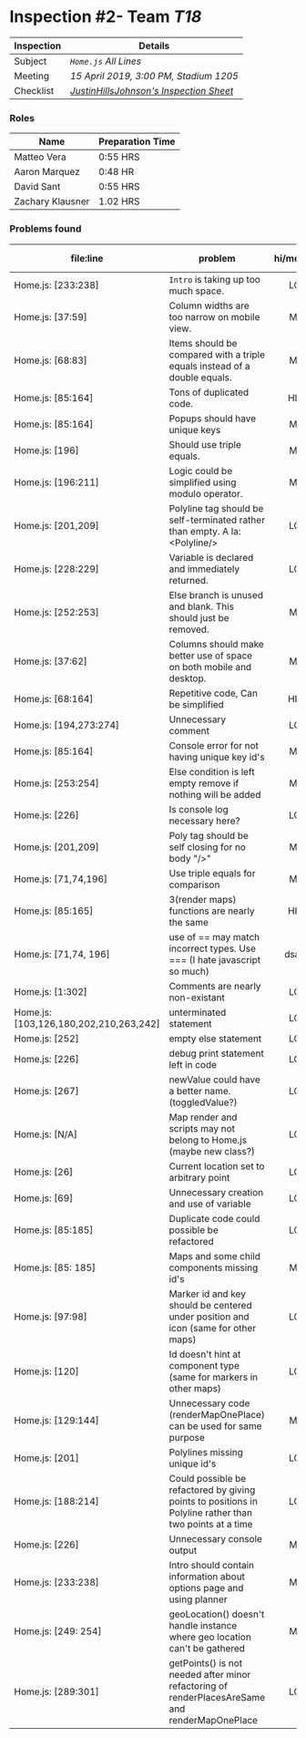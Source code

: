 # Inspection #2- Team *T18* 
 
| Inspection | Details |
| ----- | ----- |
| Subject | *`Home.js` All Lines* |
| Meeting | *15 April 2019, 3:00 PM, Stadium 1205* |
| Checklist | *[JustinHillsJohnson's Inspection Sheet](https://gist.github.com/justinhillsjohnson/5503121)* |

### Roles

| Name | Preparation Time |
| ---- | ---- |
| Matteo Vera | 0:55 HRS |
| Aaron Marquez | 0:48 HR |
| David Sant | 0:55 HRS|
| Zachary Klausner | 1.02 HRS |

### Problems found

| file:line | problem | hi/med/low | who found | github#  |
| --- | --- | :---: | :---: | --- |
| Home.js: [233:238]| `Intro` is taking up too much space. | LOW | mfvera | #281 |
| Home.js: [37:59]| Column widths are too narrow on mobile view. | MED | mfvera | #281 |
| Home.js: [68:83]| Items should be compared with a triple equals instead of a double equals. | MED | mfvera | #282 |
| Home.js: [85:164]| Tons of duplicated code. | HIGH | mfvera | #280 |
| Home.js: [85:164]| Popups should have unique keys | MED | mfvera | null |
| Home.js: [196]| Should use triple equals. | MED | mfvera | #282 |
| Home.js: [196:211]| Logic could be simplified using modulo operator. | MED | mfvera | #282 |
| Home.js: [201,209]| Polyline tag should be self-terminated rather than empty. A la: \<Polyline\/\> | LOW | mfvera | #282 |
| Home.js: [228:229]| Variable is declared and immediately returned. | LOW | mfvera | #282 |
| Home.js: [252:253]| Else branch is unused and blank. This should just be removed. | MED | mfvera | #282 |
| Home.js: [37:62] | Columns should make better use of space on both mobile and desktop. | MED | azmarque | #281 |
| Home.js: [68:164]  |  Repetitive code, Can be simplified | HIGH | azmarque | #280 |
| Home.js: [194,273:274] | Unnecessary comment | LOW | azmarque | #282 |
| Home.js: [85:164]  | Console error for not having unique key id's | MED | azmarque | null |
| Home.js: [253:254] | Else condition is left empty remove if nothing will be added | MED | azmarque | #282 |
| Home.js: [226]  | Is console log necessary here? | LOW | azmarque | #282 | 
| Home.js: [201,209]  | Poly tag should be self closing for no body "/>" | MED | azmarque | #282 |
| Home.js: [71,74,196]  | Use triple equals for comparison | MED | azmarque | #282 |
| Home.js: [85:165]| 3(render maps) functions are nearly the same  | HIGH | dsant8 | #280 |
| Home.js: [71,74, 196]| use of == may match incorrect types. Use === (I hate javascript so much) | dsant8 | #282 |
| Home.js: [1:302]| Comments are nearly non-existant  | LOW | dsant8 | null |
| Home.js: [103,126,180,202,210,263,242]| unterminated statement  | LOW  | dsant8 | #282 |
| Home.js: [252]| empty else statement  | LOW | dsant8 | #282 |
| Home.js: [226]| debug print statement left in code  | LOW | dsant8 | #282 |
| Home.js: [267]| newValue could have a better name. (toggledValue?)  | LOW | dsant8 | null |
| Home.js: [N/A]| Map render and scripts may not belong to Home.js (maybe new class?) | LOW | dsant8 | #280 |
| Home.js: [26] | Current location set to arbitrary point | LOW | zachklau | null |
| Home.js: [69] | Unnecessary creation and use of variable | LOW | zachklau | #282 |
| Home.js: [85:185] | Duplicate code could possible be refactored | LOW | zachklau | #280 |
| Home.js: [85: 185] | Maps and  some child components missing id's | MED | zachklau | null |
| Home.js: [97:98] | Marker id and key should be centered under position and icon (same for other maps) | LOW | zachklau | null |
| Home.js: [120] | Id doesn't  hint at component type (same for markers in other maps)| LOW | zachklau | null |
| Home.js: [129:144] | Unnecessary code (renderMapOnePlace) can be used for same purpose | MED | zachklau | #280 |
| Home.js: [201] | Polylines missing unique id's | LOW | zachklau | null |
| Home.js: [188:214] | Could possible be refactored by giving points to positions in Polyline rather than two points at a time | LOW | zachklau | #282 |
| Home.js: [226] | Unnecessary console output | MED | zachklau | #282 |
| Home.js: [233:238] | Intro should contain information about options page and using planner | MED | zachklau | #281 |
| Home.js: [249: 254] | geoLocation() doesn't handle instance where geo location can't be gathered | MED | zachklau | null |
| Home.js: [289:301] | getPoints() is not needed after minor refactoring of renderPlacesAreSame and renderMapOnePlace | LOW | zachklau | #280 |